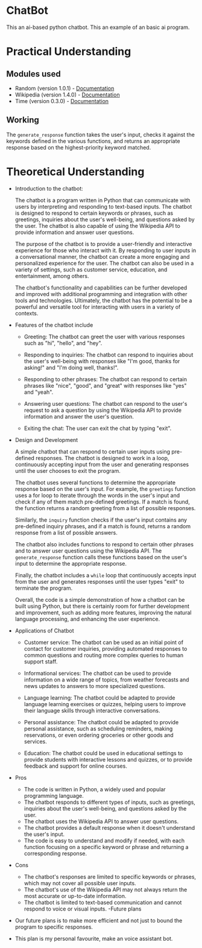 # ChatBot
This an ai-based python chatbot. This an example of an basic ai program.

# Practical Understanding 
## Modules used
 - Random (version 1.0.1) - [Documentation](https://docs.python.org/3/library/random.html)
 - Wikipedia (version 1.4.0) - [Documentation](https://pypi.org/project/wikipedia/)
 - Time (version 0.3.0) - [Documentation](https://docs.python.org/3/library/time.html)
 
 ## Working 
 
 The `generate_response` function takes the user's input, checks it against the keywords defined in the various functions, and returns an appropriate response based on the highest-priority keyword matched.

# Theoretical Understanding 
  + Introduction to the chatbot:

    The chatbot is a program written in Python that can communicate with users by interpreting and responding to text-based inputs. The chatbot is designed to respond to certain keywords or phrases, such as greetings, inquiries about the user's well-being, and questions asked by the user. The chatbot is also capable of using the Wikipedia API to provide information and answer user questions.

    The purpose of the chatbot is to provide a user-friendly and interactive experience for those who interact with it. By responding to user inputs in a conversational manner, the chatbot can create a more engaging and personalized experience for the user. The chatbot can also be used in a variety of settings, such as customer service, education, and entertainment, among others.

    The chatbot's functionality and capabilities can be further developed and improved with additional programming and integration with other tools and technologies. Ultimately, the chatbot has the potential to be a powerful and versatile tool for interacting with users in a variety of contexts.

  * Features of the chatbot include

    - Greeting: The chatbot can greet the user with various responses such as "hi", "hello", and "hey".

    - Responding to inquiries: The chatbot can respond to inquiries about the user's well-being with responses like "I'm good, thanks for asking!" and "I'm doing well, thanks!".

    - Responding to other phrases: The chatbot can respond to certain phrases like "nice", "good", and "great" with responses like "yes" and "yeah".

    - Answering user questions: The chatbot can respond to the user's request to ask a question by using the Wikipedia API to provide information and answer the user's question.

    - Exiting the chat: The user can exit the chat by typing "exit".
 + Design and Development 

     A simple chatbot that can respond to certain user inputs using pre-defined responses. The chatbot is designed to work in a loop, continuously accepting input from the user  and generating responses until the user chooses to exit the program.

     The chatbot uses several functions to determine the appropriate response based on the user's input. For example, the `greetings` function uses a for loop to iterate through the words in the user's input and check if any of them match pre-defined greetings. If a match is found, the function returns a random greeting from a list of possible responses.

     Similarly, the `inquiry` function checks if the user's input contains any pre-defined inquiry phrases, and if a match is found, returns a random response from a list of possible answers.

     The chatbot also includes functions to respond to certain other phrases and to answer user questions using the Wikipedia API. The `generate_response` function calls these functions based on the user's input to determine the appropriate response.

     Finally, the chatbot includes a `while` loop that continuously accepts input from the user and generates responses until the user types "exit" to terminate the program.

     Overall, the code is a simple demonstration of how a chatbot can be built using Python, but there is certainly room for further development and improvement, such as  adding more features, improving the natural language processing, and enhancing the user experience.

 + Applications of Chatbot

   - Customer service: The chatbot can be used as an initial point of contact for customer inquiries, providing automated responses to common questions and routing more complex queries to human support staff.

   - Informational services: The chatbot can be used to provide information on a wide range of topics, from weather forecasts and news updates to answers to more specialized questions.

   - Language learning: The chatbot could be adapted to provide language learning exercises or quizzes, helping users to improve their language skills through interactive conversations.

   - Personal assistance: The chatbot could be adapted to provide personal assistance, such as scheduling reminders, making reservations, or even ordering groceries or other goods and services.

   - Education: The chatbot could be used in educational settings to provide students with interactive lessons and quizzes, or to provide feedback and support for online courses.

 
+ Pros
  - The code is written in Python, a widely used and popular programming language.
  * The chatbot responds to different types of inputs, such as greetings, inquiries about the user's well-being, and questions asked by the user.
  + The chatbot uses the Wikipedia API to answer user questions.
  - The chatbot provides a default response when it doesn't understand the user's input.
  * The code is easy to understand and modify if needed, with each function focusing on a specific keyword or phrase and returning a corresponding response.

- Cons

  - The chatbot's responses are limited to specific keywords or phrases, which may not cover all possible user inputs.
  * The chatbot's use of the Wikipedia API may not always return the most accurate or up-to-date information.
  + The chatbot is limited to text-based communication and cannot respond to voice or visual inputs.
-Future plans
 
 - Our future plans is to make more efficient and not just to bound the program to specific responses.
 - This plan is my personal favourite, make an voice assistant bot.
